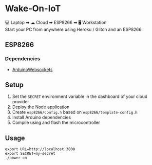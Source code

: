 # Wake-On-IoT
💻 Laptop ➡ ☁ Cloud ➡ ESP8266 ➡ 🖥 Workstation  
Start your PC from anywhere using Heroku / Glitch and an ESP8266.

## ESP8266
### Dependencies
* [ArduinoWebsockets](https://github.com/gilmaimon/ArduinoWebsockets)

## Setup
1. Set the `SECRET` environment variable in the dashboard of your cloud provider
2. Deploy the Node application
3. Create `esp8266/config.h` based on `esp8266/template-config.h`
4. Install Arduino dependencies
5. Compile using and flash the microcontroller

## Usage
```
export URL=http://localhost:3000
export SECRET=my-secret
./power on
```
